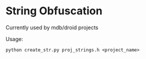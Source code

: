 # String Obfuscation

Currently used by mdb/droid projects

Usage:

    python create_str.py proj_strings.h <project_name>
